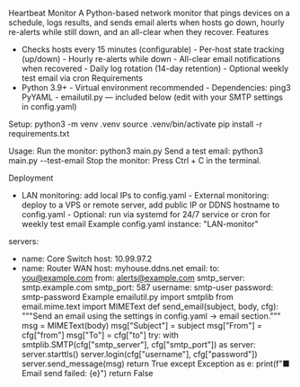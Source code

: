 Heartbeat Monitor
A Python-based network monitor that pings devices on a schedule, logs results, and sends email alerts
when hosts go down, hourly re-alerts while still down, and an all-clear when they recover.
Features
- Checks hosts every 15 minutes (configurable) - Per-host state tracking (up/down) - Hourly re-alerts
while down - All-clear email notifications when recovered - Daily log rotation (14-day retention) -
Optional weekly test email via cron
Requirements
- Python 3.9+ - Virtual environment recommended - Dependencies: ping3 PyYAML - emailutil.py —
included below (edit with your SMTP settings in config.yaml)

Setup:
python3 -m venv .venv
source .venv/bin/activate
pip install -r requirements.txt


Usage:
Run the monitor:
python3 main.py
Send a test email:
python3 main.py --test-email
Stop the monitor:
Press Ctrl + C in the terminal.


Deployment
- LAN monitoring: add local IPs to config.yaml - External monitoring: deploy to a VPS or remote server,
add public IP or DDNS hostname to config.yaml - Optional: run via systemd for 24/7 service or cron for
weekly test email
Example config.yaml
instance: "LAN-monitor"


servers:
- name: Core Switch
host: 10.99.97.2
- name: Router WAN
host: myhouse.ddns.net
email:
to: you@example.com
from: alerts@example.com
smtp_server: smtp.example.com
smtp_port: 587
username: smtp-user
password: smtp-password
Example emailutil.py
import smtplib
from email.mime.text import MIMEText
def send_email(subject, body, cfg):
"""Send an email using the settings in config.yaml -> email section."""
msg = MIMEText(body)
msg["Subject"] = subject
msg["From"] = cfg["from"]
msg["To"] = cfg["to"]
try:
with smtplib.SMTP(cfg["smtp_server"], cfg["smtp_port"]) as server:
server.starttls()
server.login(cfg["username"], cfg["password"])
server.send_message(msg)
return True
except Exception as e:
print(f"■ Email send failed: {e}")
return False
